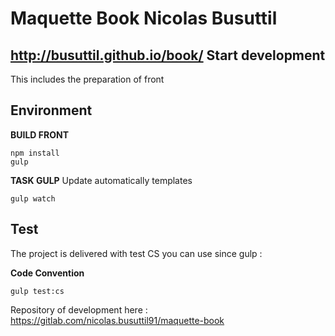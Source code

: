Maquette Book Nicolas Busuttil
==============================
<http://busuttil.github.io/book/>
Start development
-----------------

This includes the preparation of front

Environment
-----------

**BUILD FRONT**
```shell
npm install
gulp
```


**TASK GULP**
Update automatically templates
```shell
gulp watch
```

Test
----
The project is delivered with  test CS you can use since gulp :

**Code Convention**
```shell
gulp test:cs
```


Repository of development here : <https://gitlab.com/nicolas.busuttil91/maquette-book>
